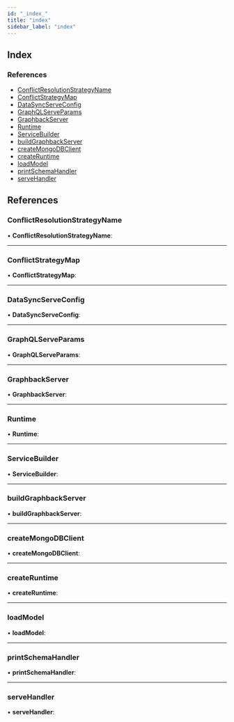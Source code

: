 ```yaml
---
id: "_index_"
title: "index"
sidebar_label: "index"
---
```


## Index

### References

* [ConflictResolutionStrategyName](_index_.md#conflictresolutionstrategyname)
* [ConflictStrategyMap](_index_.md#conflictstrategymap)
* [DataSyncServeConfig](_index_.md#datasyncserveconfig)
* [GraphQLServeParams](_index_.md#graphqlserveparams)
* [GraphbackServer](_index_.md#graphbackserver)
* [Runtime](_index_.md#runtime)
* [ServiceBuilder](_index_.md#servicebuilder)
* [buildGraphbackServer](_index_.md#buildgraphbackserver)
* [createMongoDBClient](_index_.md#createmongodbclient)
* [createRuntime](_index_.md#createruntime)
* [loadModel](_index_.md#loadmodel)
* [printSchemaHandler](_index_.md#printschemahandler)
* [serveHandler](_index_.md#servehandler)

## References

###  ConflictResolutionStrategyName

• **ConflictResolutionStrategyName**:

___

###  ConflictStrategyMap

• **ConflictStrategyMap**:

___

###  DataSyncServeConfig

• **DataSyncServeConfig**:

___

###  GraphQLServeParams

• **GraphQLServeParams**:

___

###  GraphbackServer

• **GraphbackServer**:

___

###  Runtime

• **Runtime**:

___

###  ServiceBuilder

• **ServiceBuilder**:

___

###  buildGraphbackServer

• **buildGraphbackServer**:

___

###  createMongoDBClient

• **createMongoDBClient**:

___

###  createRuntime

• **createRuntime**:

___

###  loadModel

• **loadModel**:

___

###  printSchemaHandler

• **printSchemaHandler**:

___

###  serveHandler

• **serveHandler**:
